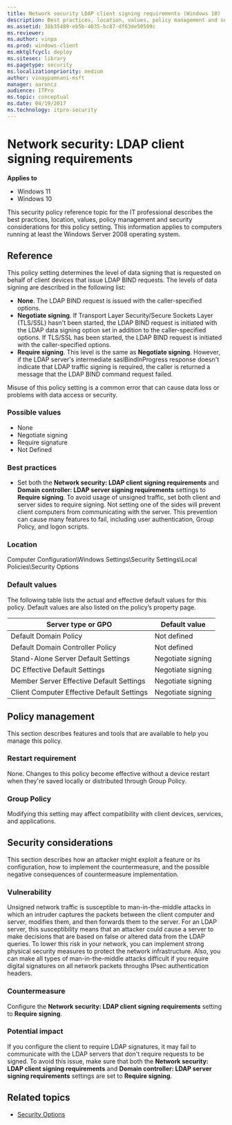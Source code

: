 ```yaml
---
title: Network security LDAP client signing requirements (Windows 10)
description: Best practices, location, values, policy management and security considerations for the policy setting, Network security LDAP client signing requirements.
ms.assetid: 38b35489-eb5b-4035-bc87-df63de50509c
ms.reviewer: 
ms.author: vinpa
ms.prod: windows-client
ms.mktglfcycl: deploy
ms.sitesec: library
ms.pagetype: security
ms.localizationpriority: medium
author: vinaypamnani-msft
manager: aaroncz
audience: ITPro
ms.topic: conceptual
ms.date: 04/19/2017
ms.technology: itpro-security
---
```


# Network security: LDAP client signing requirements

**Applies to**
-   Windows 11
-   Windows 10

This security policy reference topic for the IT professional describes the best practices, location, values, policy management and security considerations for this policy setting. This information applies to computers running at least the Windows Server 2008 operating system.

## Reference

This policy setting determines the level of data signing that is requested on behalf of client devices that issue LDAP BIND requests. The levels of data signing are described in the following list:

-   **None**. The LDAP BIND request is issued with the caller-specified options.
-   **Negotiate signing**. If Transport Layer Security/Secure Sockets Layer (TLS/SSL) hasn't been started, the LDAP BIND request is initiated with the LDAP data signing option set in addition to the caller-specified options. If TLS/SSL has been started, the LDAP BIND request is initiated with the caller-specified options.
-   **Require signing**. This level is the same as **Negotiate signing**. However, if the LDAP server's intermediate saslBindInProgress response doesn't indicate that LDAP traffic signing is required, the caller is returned a message that the LDAP BIND command request failed.

Misuse of this policy setting is a common error that can cause data loss or problems with data access or security.

### Possible values

-   None
-   Negotiate signing
-   Require signature
-   Not Defined

### Best practices

-   Set both the **Network security: LDAP client signing requirements** and **Domain controller: LDAP server signing requirements** settings to **Require signing**. To avoid usage of unsigned traffic, set both client and server sides to require signing. Not setting one of the sides will prevent client computers from communicating with the server. This prevention can cause many features to fail, including user authentication, Group Policy, and logon scripts.

### Location

Computer Configuration\\Windows Settings\\Security Settings\\Local Policies\\Security Options

### Default values

The following table lists the actual and effective default values for this policy. Default values are also listed on the policy’s property page.

| Server type or GPO | Default value |
| - | - |
| Default Domain Policy| Not defined| 
| Default Domain Controller Policy | Not defined| 
| Stand-Alone Server Default Settings | Negotiate signing| 
| DC Effective Default Settings | Negotiate signing| 
| Member Server Effective Default Settings | Negotiate signing| 
| Client Computer Effective Default Settings | Negotiate signing| 
 
## Policy management

This section describes features and tools that are available to help you manage this policy.

### Restart requirement

None. Changes to this policy become effective without a device restart when they're saved locally or distributed through Group Policy.

### Group Policy

Modifying this setting may affect compatibility with client devices, services, and applications.

## Security considerations

This section describes how an attacker might exploit a feature or its configuration, how to implement the countermeasure, and the possible negative consequences of countermeasure implementation.

### Vulnerability

Unsigned network traffic is susceptible to man-in-the-middle attacks in which an intruder captures the packets between the client computer and server, modifies them, and then forwards them to the server. For an LDAP server, this susceptibility means that an attacker could cause a server to make decisions that are based on false or altered data from the LDAP queries. To lower this risk in your network, you can implement strong physical security measures to protect the network infrastructure. Also, you can make all types of man-in-the-middle attacks difficult if you require digital signatures on all network packets throughs IPsec authentication headers.

### Countermeasure

Configure the **Network security: LDAP client signing requirements** setting to **Require signing**.

### Potential impact

If you configure the client to require LDAP signatures, it may fail to communicate with the LDAP servers that don't require requests to be signed. To avoid this issue, make sure that both the **Network security: LDAP client signing requirements** and **Domain controller: LDAP server signing requirements** settings are set to **Require signing**.

## Related topics

- [Security Options](security-options.md)
